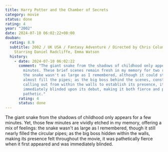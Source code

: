 ```yaml
---
title: Harry Potter and the Chamber of Secrets
category: movie
status: done
rating: 4
year: "2002"
date: 2024-07-10 06:02:22+08:00
douban:
  rating: 8.9
  subtitle: 2002 / UK USA / Fantasy Adventure / Directed by Chris Columbus /
    Starring Daniel Radcliffe, Emma Watson
  history:
    - date: 2024-07-10 06:02:22
      comment: "The giant snake from the shadows of childhood only appears for a few
        minutes. These brief scenes remain fresh in my memory for two reasons:
        the snake wasn't as large as I remembered, although it could still
        almost fill the pipes; as the big boss behind the scenes, constantly
        calling out from within the walls to establish its presence, it was
        immediately blinded upon its debut, making it both fierce and pitifully
        pathetic."
      rating: 4
      status: done
---
```


The giant snake from the shadows of childhood only appears for a few minutes. Yet, those few minutes are vividly etched in my memory, offering a mix of feelings: the snake wasn't as large as I remembered, though it still nearly filled the circular pipes; as the big boss hidden within the walls, making its presence felt throughout the movie, it was pathetically fierce when it first appeared and was immediately blinded.

